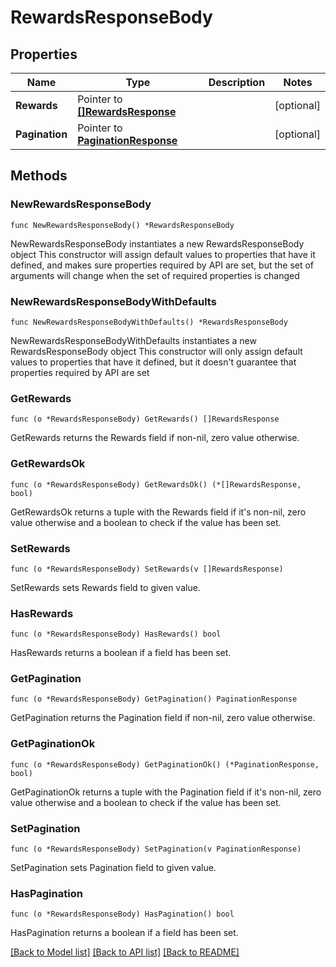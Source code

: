 # RewardsResponseBody

## Properties

Name | Type | Description | Notes
------------ | ------------- | ------------- | -------------
**Rewards** | Pointer to [**[]RewardsResponse**](RewardsResponse.md) |  | [optional] 
**Pagination** | Pointer to [**PaginationResponse**](PaginationResponse.md) |  | [optional] 

## Methods

### NewRewardsResponseBody

`func NewRewardsResponseBody() *RewardsResponseBody`

NewRewardsResponseBody instantiates a new RewardsResponseBody object
This constructor will assign default values to properties that have it defined,
and makes sure properties required by API are set, but the set of arguments
will change when the set of required properties is changed

### NewRewardsResponseBodyWithDefaults

`func NewRewardsResponseBodyWithDefaults() *RewardsResponseBody`

NewRewardsResponseBodyWithDefaults instantiates a new RewardsResponseBody object
This constructor will only assign default values to properties that have it defined,
but it doesn't guarantee that properties required by API are set

### GetRewards

`func (o *RewardsResponseBody) GetRewards() []RewardsResponse`

GetRewards returns the Rewards field if non-nil, zero value otherwise.

### GetRewardsOk

`func (o *RewardsResponseBody) GetRewardsOk() (*[]RewardsResponse, bool)`

GetRewardsOk returns a tuple with the Rewards field if it's non-nil, zero value otherwise
and a boolean to check if the value has been set.

### SetRewards

`func (o *RewardsResponseBody) SetRewards(v []RewardsResponse)`

SetRewards sets Rewards field to given value.

### HasRewards

`func (o *RewardsResponseBody) HasRewards() bool`

HasRewards returns a boolean if a field has been set.

### GetPagination

`func (o *RewardsResponseBody) GetPagination() PaginationResponse`

GetPagination returns the Pagination field if non-nil, zero value otherwise.

### GetPaginationOk

`func (o *RewardsResponseBody) GetPaginationOk() (*PaginationResponse, bool)`

GetPaginationOk returns a tuple with the Pagination field if it's non-nil, zero value otherwise
and a boolean to check if the value has been set.

### SetPagination

`func (o *RewardsResponseBody) SetPagination(v PaginationResponse)`

SetPagination sets Pagination field to given value.

### HasPagination

`func (o *RewardsResponseBody) HasPagination() bool`

HasPagination returns a boolean if a field has been set.


[[Back to Model list]](../README.md#documentation-for-models) [[Back to API list]](../README.md#documentation-for-api-endpoints) [[Back to README]](../README.md)


